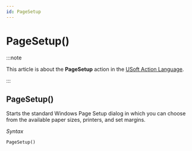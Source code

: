 ```yaml
---
id: PageSetup
---
```


# PageSetup()




:::note

This article is about the **PageSetup** action in the [USoft Action Language](/docs/Task_flow/Action_Language_reference/USoft_Action_Language.md).

:::

## **PageSetup()**

Starts the standard Windows Page Setup dialog in which you can choose from the available paper sizes, printers, and set margins.

*Syntax*

```
PageSetup()
```

 